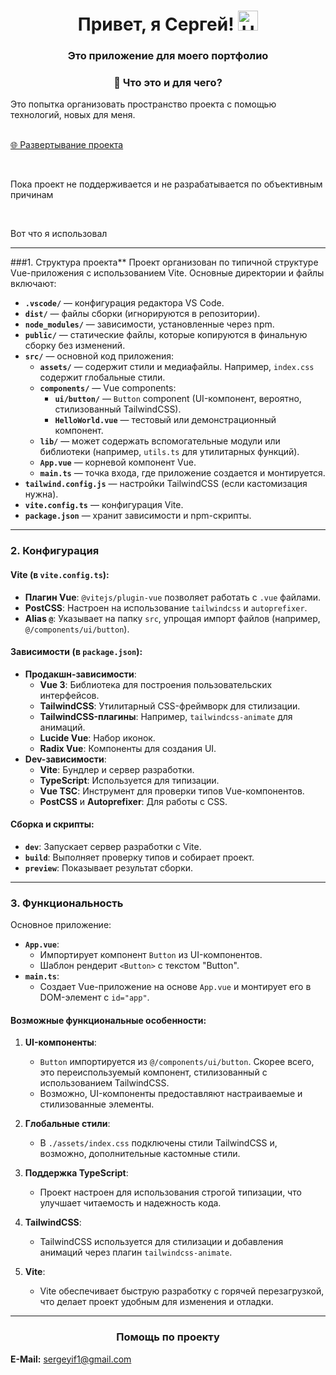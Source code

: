 <h1 align="center">Привет, я Сергей!
    <img src="./imges/Hi.gif" height="32" alt="Hi" />
</h1>
<h3 align="center">Это приложение для моего портфолио</h3> 
<h3 align="center">👀 Что это и для чего?</h3>

<p>Это попытка организовать пространство проекта с помощью технологий, новых для меня.</p>

<br>[🌐 Развертывание проекта](https://storepizza-fullstack-vuejs.vercel.app/)

<br><p>Пока проект не поддерживается и не разрабатывается по объективным причинам</p>
<br><p>Вот что я использовал</p>


---

###1. Структура проекта**
Проект организован по типичной структуре Vue-приложения с использованием Vite. Основные директории и файлы включают:
- **`.vscode/`** — конфигурация редактора VS Code.
- **`dist/`** — файлы сборки (игнорируются в репозитории).
- **`node_modules/`** — зависимости, установленные через npm.
- **`public/`** — статические файлы, которые копируются в финальную сборку без изменений.
- **`src/`** — основной код приложения:
  - **`assets/`** — содержит стили и медиафайлы. Например, `index.css` содержит глобальные стили.
  - **`components/`** — Vue components:
    - **`ui/button/`** — `Button` component (UI-компонент, вероятно, стилизованный TailwindCSS).
    - **`HelloWorld.vue`** — тестовый или демонстрационный компонент.
  - **`lib/`** — может содержать вспомогательные модули или библиотеки (например, `utils.ts` для утилитарных функций).
  - **`App.vue`** — корневой компонент Vue.
  - **`main.ts`** — точка входа, где приложение создается и монтируется.
- **`tailwind.config.js`** — настройки TailwindCSS (если кастомизация нужна).
- **`vite.config.ts`** — конфигурация Vite.
- **`package.json`** — хранит зависимости и npm-скрипты.
---

### 2. **Конфигурация**
#### Vite (в `vite.config.ts`):
- **Плагин Vue**: `@vitejs/plugin-vue` позволяет работать с `.vue` файлами.
- **PostCSS**: Настроен на использование `tailwindcss` и `autoprefixer`.
- **Alias `@`**: Указывает на папку `src`, упрощая импорт файлов (например, `@/components/ui/button`).
  
#### Зависимости (в `package.json`):
- **Продакшн-зависимости**:
  - **Vue 3**: Библиотека для построения пользовательских интерфейсов.
  - **TailwindCSS**: Утилитарный CSS-фреймворк для стилизации.
  - **TailwindCSS-плагины**: Например, `tailwindcss-animate` для анимаций.
  - **Lucide Vue**: Набор иконок.
  - **Radix Vue**: Компоненты для создания UI.
- **Dev-зависимости**:
  - **Vite**: Бундлер и сервер разработки.
  - **TypeScript**: Используется для типизации.
  - **Vue TSC**: Инструмент для проверки типов Vue-компонентов.
  - **PostCSS** и **Autoprefixer**: Для работы с CSS.

#### Сборка и скрипты:
- **`dev`**: Запускает сервер разработки с Vite.
- **`build`**: Выполняет проверку типов и собирает проект.
- **`preview`**: Показывает результат сборки.

---

### 3. **Функциональность**
Основное приложение:
- **`App.vue`**: 
  - Импортирует компонент `Button` из UI-компонентов.
  - Шаблон рендерит `<Button>` с текстом "Button".
- **`main.ts`**:
  - Создает Vue-приложение на основе `App.vue` и монтирует его в DOM-элемент с `id="app"`.

#### Возможные функциональные особенности:
1. **UI-компоненты**:
   - `Button` импортируется из `@/components/ui/button`. Скорее всего, это переиспользуемый компонент, стилизованный с использованием TailwindCSS.
   - Возможно, UI-компоненты предоставляют настраиваемые и стилизованные элементы.

2. **Глобальные стили**:
   - В `./assets/index.css` подключены стили TailwindCSS и, возможно, дополнительные кастомные стили.

3. **Поддержка TypeScript**:
   - Проект настроен для использования строгой типизации, что улучшает читаемость и надежность кода.

4. **TailwindCSS**:
   - TailwindCSS используется для стилизации и добавления анимаций через плагин `tailwindcss-animate`.

5. **Vite**:
   - Vite обеспечивает быструю разработку с горячей перезагрузкой, что делает проект удобным для изменения и отладки.

---

<h3 align="center">Помощь по проекту</h3>
        <p><strong>Е-Mail:</strong> <a href="mailto:sergeyif1@gmail.com" class="link">sergeyif1@gmail.com</a></p>
